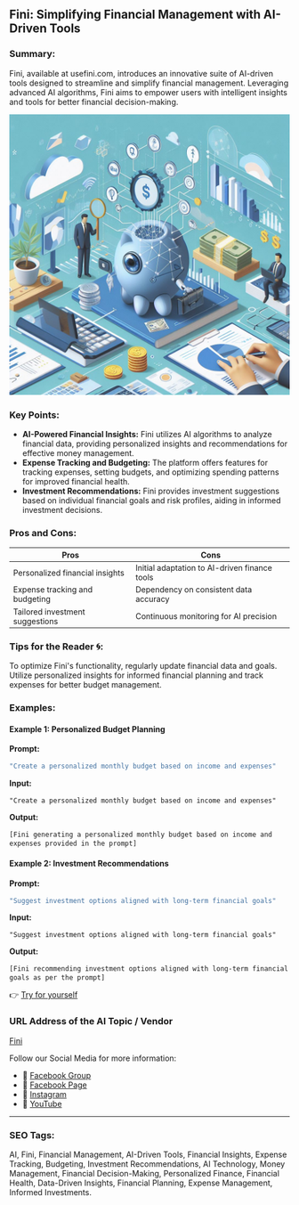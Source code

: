 ## Fini: Simplifying Financial Management with AI-Driven Tools

### Summary:
Fini, available at usefini.com, introduces an innovative suite of AI-driven tools designed to streamline and simplify financial management. Leveraging advanced AI algorithms, Fini aims to empower users with intelligent insights and tools for better financial decision-making.

<img src="fini.webp" alt="fini">

### Key Points:
- **AI-Powered Financial Insights:** Fini utilizes AI algorithms to analyze financial data, providing personalized insights and recommendations for effective money management.
- **Expense Tracking and Budgeting:** The platform offers features for tracking expenses, setting budgets, and optimizing spending patterns for improved financial health.
- **Investment Recommendations:** Fini provides investment suggestions based on individual financial goals and risk profiles, aiding in informed investment decisions.

### Pros and Cons:

| Pros                            | Cons                                      |
|---------------------------------|-------------------------------------------|
| Personalized financial insights | Initial adaptation to AI-driven finance tools |
| Expense tracking and budgeting | Dependency on consistent data accuracy    |
| Tailored investment suggestions | Continuous monitoring for AI precision     |

### Tips for the Reader 🌀:
To optimize Fini's functionality, regularly update financial data and goals. Utilize personalized insights for informed financial planning and track expenses for better budget management.

### Examples:

#### Example 1: Personalized Budget Planning
**Prompt:**
```dart
"Create a personalized monthly budget based on income and expenses"
```
**Input:**
```
"Create a personalized monthly budget based on income and expenses"
```
**Output:**
```
[Fini generating a personalized monthly budget based on income and expenses provided in the prompt]
```

#### Example 2: Investment Recommendations
**Prompt:**
```dart
"Suggest investment options aligned with long-term financial goals"
```
**Input:**
```
"Suggest investment options aligned with long-term financial goals"
```
**Output:**
```
[Fini recommending investment options aligned with long-term financial goals as per the prompt]
```

👉 <a href="https://www.usefini.com/" target="_blank">Try for yourself</a>

### URL Address of the AI Topic / Vendor
<a href="https://www.usefini.com/" target="_blank">Fini</a>

Follow our Social Media for more information:
- 📘 <a href="https://www.facebook.com/groups/trionxai" target="_blank">Facebook Group</a>
- 📄 <a href="https://www.facebook.com/ai.trionxai" target="_blank">Facebook Page</a>
- 📸 <a href="https://www.instagram.com/trionxai/" target="_blank">Instagram</a>
- 🎥 <a href="https://www.youtube.com/@robotdocs/" target="_blank">YouTube</a>

<hr>

### SEO Tags:
AI, Fini, Financial Management, AI-Driven Tools, Financial Insights, Expense Tracking, Budgeting, Investment Recommendations, AI Technology, Money Management, Financial Decision-Making, Personalized Finance, Financial Health, Data-Driven Insights, Financial Planning, Expense Management, Informed Investments.